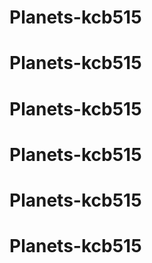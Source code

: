 # Planets-kcb515
# Planets-kcb515
# Planets-kcb515
# Planets-kcb515
# Planets-kcb515
# Planets-kcb515
